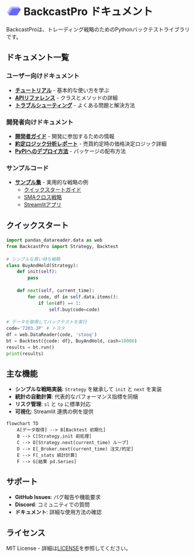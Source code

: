 # <img src="img/logo.drawio.svg" alt="BackcastPro Logo" width="40" height="24"> BackcastPro ドキュメント

BackcastProは、トレーディング戦略のためのPythonバックテストライブラリです。

## ドキュメント一覧

### ユーザー向けドキュメント

- **[チュートリアル](tutorial.md)** - 基本的な使い方を学ぶ
- **[APIリファレンス](api-reference.md)** - クラスとメソッドの詳細
- **[トラブルシューティング](troubleshooting.md)** - よくある問題と解決方法

### 開発者向けドキュメント

- **[開発者ガイド](developer-guide.md)** - 開発に参加するための情報
- **[約定ロジック分析レポート](execution-logic-report.md)** - 売買約定時の価格決定ロジック詳細
- **[PyPIへのデプロイ方法](how-to-deploy-to-PyPI.md)** - パッケージの配布方法

### サンプルコード

- **[サンプル集](examples/)** - 実用的な戦略の例
  - [クイックスタートガイド](examples/QuickStartUserGuide.py)
  - [SMAクロス戦略](examples/SmaCross.py)
  - [Streamlitアプリ](examples/Streamlit.py)

## クイックスタート

```python
import pandas_datareader.data as web
from BackcastPro import Strategy, Backtest

# シンプルな買い持ち戦略
class BuyAndHold(Strategy):
    def init(self):
        pass
    
    def next(self, current_time):
        for code, df in self.data.items():
            if len(df) == 1:
                self.buy(code=code)

# データを取得してバックテストを実行
code='7203.JP' # トヨタ
df = web.DataReader(code, 'stooq')
bt = Backtest({code: df}, BuyAndHold, cash=10000)
results = bt.run()
print(results)
```

## 主な機能

- **シンプルな戦略実装**: `Strategy` を継承して `init` と `next` を実装
- **統計の自動計算**: 代表的なパフォーマンス指標を同梱
- **リスク管理**: `sl` と `tp` に標準対応
- **可視化**: Streamlit 連携の例を提供

```mermaid
flowchart TD
    A[データ取得] --> B[Backtest 初期化]
    B --> C[Strategy.init 前処理]
    C --> D[Strategy.next(current_time) ループ]
    D --> E[_Broker.next(current_time) 注文/約定]
    E --> F[_stats 統計計算]
    F --> G[結果 pd.Series]
```

## サポート

- **GitHub Issues**: バグ報告や機能要求
- **Discord**: コミュニティでの質問
- **ドキュメント**: 詳細な使用方法の確認

## ライセンス

MIT License - 詳細は[LICENSE](../LICENSE)を参照してください。
